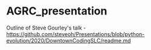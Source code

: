 # AGRC_presentation
Outline of Steve Gourley's talk - https://github.com/steveoh/Presentations/blob/python-evolution/2020/DowntownCodingSLC/readme.md

